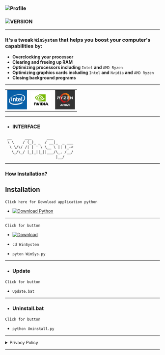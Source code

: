 ### ![Profile](https://img.shields.io/badge/WinSystem-For_Windows-blue?style=for-the-badge&logo=github&logoColor=white)

### ![VERSION](https://img.shields.io/badge/version_:_1-0056D2?style=for-the-badge&logo=links&logoColor=white)

---

### **It's a tweak `WinSystem` that helps you boost your computer's capabilities by:**
- **Overclocking your processor**
- **Clearing and freeing up RAM**
- **Optimizing processors including** `Intel` **and** `AMD Ryzen`
- **Optimizing graphics cards including** `Intel` **and** `Nvidia` **and** `AMD Ryzen`
- **Closing background programs**


---

<table>
  <tr>
    <td><img src="ICON\Intel.png" alt="Intel" width="64"></td>
    <td><img src="ICON\NVADIA.png" alt="NVADIA" width="64"></td>
    <td><img src="ICON\AMD.jpg" alt="AMD" width="64"></td>
  </tr>
</table>

---
- ### **INTERFACE**
```
 __      ___       ___
 \ \    / (_)_ _  / __|_  _ ___
  \ \/\/ /| | ' \ \__ \ || (_-<
   \_/\_/ |_|_||_||___/\_, /__/
                       |__/
```

---

### **How Installation?**

## Installation 

`Click here for Download application python`

- [![Download Python](https://img.shields.io/badge/Download-Python-blue?logo=python&logoColor=white)](https://www.python.org/ftp/python/3.11.0/python-3.11.0rc2-amd64.exe)

---

`Click for button`

- [![Download](https://img.shields.io/badge/-Download_Manager_Pc-gray?style=flat-square&logo=github)](https://github.com/wsl-iq/WinSystem/archive/refs/heads/main.zip)

- `cd WinSystem`

- `pyton WinSys.py`

---

- ### **Update**
`Click for button`
- `Update.bat`

---

- ### **Uninstall.bat**

`Click for button`
- `python Uninstall.py`

---

<details>
  <summary> Privacy Policy </summary>

**Privacy Policy for WinSystem**

Introduction:
At `WinSystem` we respect the privacy of our users. This program does not interfere with user files, modify them, or collect any personal data.

1. **Data Collection:**
The program does not collect or store any personal data from users.

2. **Use of Data:**
Since the program does not collect personal data, no data is used in any way.

3. **User Files:**
The program does not interfere with any files stored on the user's device and does not read or modify any data.

4. **Data Protection:**
No sensitive data is collected, so there is no need for specific protection.

5. **User Rights:**
Since the program does not handle personal data, there is no data to modify or delete.

6. **Updates:**
We may update the Privacy Policy from time to time, but this will not affect the data collection practices.
</details>

---
